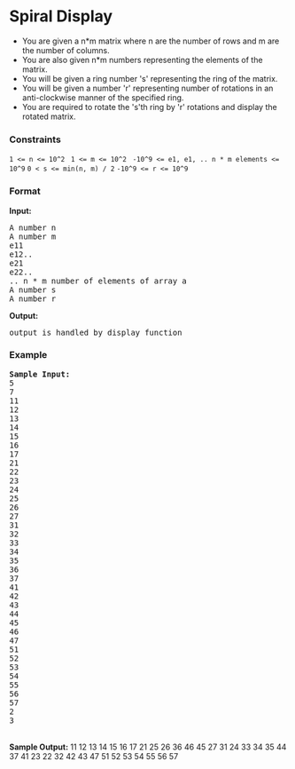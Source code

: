 <h1>Spiral Display</h1>

<div>
  <ul>
    <li>You are given a n*m matrix where n are the number of rows and m are the number of columns.</li>
     <li>You are also given n*m numbers representing the elements of the matrix.</li>
<li>You will be given a ring number 's' representing the ring of the matrix.</li>
<li>You will be given a number 'r' representing number of rotations in an anti-clockwise manner of the specified ring.</li>
<li>You are required to rotate the 's'th ring by 'r' rotations and display the rotated matrix.</li>
  </ul>
</div>

<h3>Constraints</h3>
<code>1 <= n <= 10^2 </code>
<code>1 <= m <= 10^2 </code>
<code>-10^9 <= e1, e1, .. n * m elements <= 10^9</code>
<code>0 < s <= min(n, m) / 2</code>
<code>-10^9 <= r <= 10^9</code>

<h3>Format</h3>
<strong>Input:</strong>
<pre>
A number n
A number m
e11
e12..
e21
e22..
.. n * m number of elements of array a
A number s
A number r
</pre>

<strong>Output:</strong>
<pre>
output is handled by display function
</pre>

<h3>Example</h3>
<pre>
<strong>Sample Input:</strong>
5
7
11
12
13
14
15
16
17
21
22
23
24
25
26
27
31
32
33
34
35
36
37
41
42
43
44
45
46
47
51
52
53
54
55
56
57
2
3
</pre>

<br>
<strong>Sample Output:</strong>
11 12 13 14 15 16 17
21 25 26 36 46 45 27
31 24 33 34 35 44 37
41 23 22 32 42 43 47
51 52 53 54 55 56 57
</pre>
